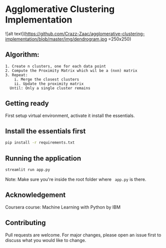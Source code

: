 # Agglomerative Clustering Implementation

![alt text](https://github.com/Crazz-Zaac/agglomerative-clustering-implementation/blob/master/img/dendrogram.jpg =250x250)

## Algorithm:
```
1. Create n clusters, one for each data point
2. Compute the Proximity Matrix which wil be a (nxn) matrix
3. Repeat:
	i. Merge the closest clusters
	ii. Update the proximity matrix
  Until: Only a single cluster remains
```

## Getting ready
First setup virtual environment, activate it install the essentials.


## Install the essentials first
```bash
pip install -r requirements.txt
```

## Running the application
```bash
streamlit run app.py
```
Note: Make sure you're inside the root folder where ``` app.py``` is there.


## Acknowledgement 
Coursera course: Machine Learning with Python by IBM

## Contributing
Pull requests are welcome. For major changes, please open an issue first to discuss what you would like to change.

